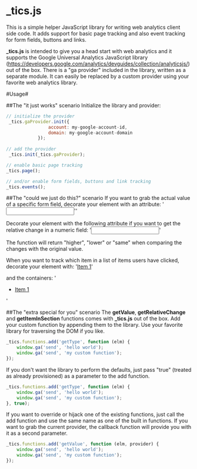 _tics.js
========

This is a simple helper JavaScript library for writing web analytics client side code. It adds support for basic page tracking and also event tracking for form fields, buttons and links.

**_tics.js** is intended to give you a head start with web analytics and it supports the Google Universal Analytics JavaScript library (https://developers.google.com/analytics/devguides/collection/analyticsjs/) out of the box. There is a "ga provider" included in the library, written as a separate module. It can easily be replaced by a custom provider using your favorite web analytics library.

#Usage#

##The "it just works" scenario
Initialize the library and provider:

```javascript
// initialize the provider
 _tics.gaProvider.init({
                account: my-google-account-id,
                domain: my-google-account-domain
            });
    
// add the provider       
 _tics.init(_tics.gaProvider);

// enable basic page tracking
_tics.page();

// and/or enable form fields, buttons and link tracking
_tics.events();
```

##The "could we just do this?" scenario
If you want to grab the actual value of a specific form field, decorate your element with an attribute:
'<input type="text" id="my-field" name="my-field" data-val-analyze-custom="getValue" />''

Decorate your element with the following attribute if you want to get the relative change in a numeric field:
'<input type="text" id="my-field" name="my-field" data-val-analyze-custom="getRelativeChange" data-val-original-value="100" />'

The function will return "higher", "lower" or "same" when comparing the changes with the original value.

When you want to track which item in a list of items users have clicked, decorate your element with:
'<a name="my-menu-item" href="/mypage/" data-val-analyze-custom="getItemInSection">Item 1</a>'

and the containers:
'<div data-section="Column 2">
            <ul>
                <li data-item>
                  <a name="my-menu-item" href="/mypage/" data-val-analyze-custom="getItemInSection">Item 1</a>
            </li>
        </ul>
</div>'

##The "extra special for you" scenario
The **getValue**, **getRelativeChange** and **getItemInSection** functions comes with **_tics.js** out of the box. Add your custom function by appending them to the library. Use your favorite library for traversing the DOM if you like.

```javascript
_tics.functions.add('getType', function (elm) {
	window.ga('send', 'hello world');
	window.ga('send', 'my custom function');
});
```

If you don't want the library to perform the defaults, just pass "true" (treated as already provisioned) as a parameter to the add function. 

```javascript
_tics.functions.add('getType', function (elm) {
    window.ga('send', 'hello world');
    window.ga('send', 'my custom function');
}, true);
```

If you want to override or hijack one of the existing functions, just call the add function and use the same name as one of the built in functions. If you want to grab the current provider, the callback function will provide you with it as a second parameter.

```javascript
_tics.functions.add('getValue', function (elm, provider) {
    window.ga('send', 'hello world');
    window.ga('send', 'my custom function');
});
```